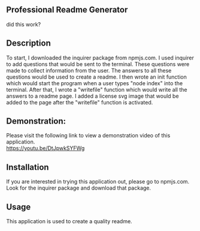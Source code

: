 
  
 ## Professional Readme Generator
 did this work?

 ## Description
 To start, I downloaded the inquirer package from npmjs.com.  I used inquirer to add questions that would be sent to the terminal.  These questions were made to collect information from the user.  The answers to all these questions would be used to create a readme.  I then wrote an init function which would start the program when a user types "node index" into the terminal.  After that, I wrote a "writefile" function which would write all the answers to a readme page.  I added a license svg image that would be added to the page after the "writefile" function is activated.

 ## Demonstration:
 Please visit the following link to view a demonstration video of this application.  
 https://youtu.be/DtJpwkSYFWg

 ## Installation 
 If you are interested in trying this application out, please go to npmjs.com.  Look for the inquirer package and download that package.  

 ## Usage 
 This application is used to create a quality readme.
 
 


